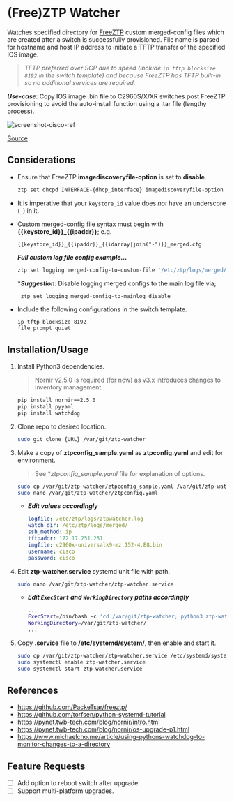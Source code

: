 # (Free)ZTP Watcher

Watches specified directory for [FreeZTP][freeztp] custom merged-config files which are created after a switch is successfully provisioned. File name is parsed for hostname and host IP address to initiate a TFTP transfer of the specified IOS image.

> _TFTP preferred over SCP due to speed (include `ip tftp blocksize 8192` in the switch template) and because FreeZTP has TFTP built-in so no additional services are required._

_**Use-case**_: Copy IOS image .bin file to C2960S/X/XR switches post FreeZTP provisioning to avoid the auto-install function using a .tar file (lengthy process).

![screenshot-cisco-ref][ss-cisco-ref]

[Source][cisco-doc]

## Considerations

- Ensure that FreeZTP **imagediscoveryfile-option** is set to **disable**.

  ```bash
  ztp set dhcpd INTERFACE-{dhcp_interface} imagediscoveryfile-option disable
  ```

- It is imperative that your `keystore_id` value does *not* have an underscore (`_`) in it.

- Custom merged-config file syntax must begin with **{{keystore_id}}_{{ipaddr}}**; e.g.

  `{{keystore_id}}_{{ipaddr}}_{{idarray|join("-")}}_merged.cfg`

  _**Full custom log file config example...**_

  ```bash
  ztp set logging merged-config-to-custom-file '/etc/ztp/logs/merged/{{keystore_id}}_{{ipaddr}}_{{idarray|join("-")}}_merged.cfg'
  ```

  \*_**Suggestion**_: Disable logging merged configs to the main log file via;

  ```bash
   ztp set logging merged-config-to-mainlog disable
  ```

- Include the following configurations in the switch template.

  ```
  ip tftp blocksize 8192
  file prompt quiet
  ```


## Installation/Usage

1. Install Python3 dependencies.

   > Nornir v2.5.0 is required (for now) as v3.x introduces changes to inventory management.

   ```bash
   pip install nornir==2.5.0
   pip install pyyaml
   pip install watchdog
   ```

2. Clone repo to desired location.

   ```bash
   sudo git clone {URL} /var/git/ztp-watcher
   ```

3. Make a copy of **ztpconfig_sample.yaml** as **ztpconfig.yaml** and edit for environment.

   > See **ztpconfig_sample.yaml* file for explanation of options.

   ```bash
   sudo cp /var/git/ztp-watcher/ztpconfig_sample.yaml /var/git/ztp-watcher/ztpconfig.yaml
   sudo nano /var/git/ztp-watcher/ztpconfig.yaml
   ```

   - _**Edit values accordingly**_

     ```yaml
     logfile: /etc/ztp/logs/ztpwatcher.log
     watch_dir: /etc/ztp/logs/merged/
     ssh_method: ip
     tftpaddr: 172.17.251.251
     imgfile: c2960x-universalk9-mz.152-4.E8.bin
     username: cisco
     password: cisco
     ```

4. Edit **ztp-watcher.service** systemd unit file with path.

   ```bash
   sudo nano /var/git/ztp-watcher/ztp-watcher.service
   ```

   - _**Edit `ExecStart` and `WorkingDirectory` paths accordingly**_

     ```bash
     ...
     ExecStart=/bin/bash -c 'cd /var/git/ztp-watcher; python3 ztp-watcher.py'
     WorkingDirectory=/var/git/ztp-watcher/
     ...
     ```

5. Copy **.service** file to **/etc/systemd/system/**, then enable and start it.

   ```bash
   sudo cp /var/git/ztp-watcher/ztp-watcher.service /etc/systemd/system/
   sudo systemctl enable ztp-watcher.service
   sudo systemctl start ztp-watcher.service
   ```

## References

- https://github.com/PackeTsar/freeztp/
- https://github.com/torfsen/python-systemd-tutorial
- https://pynet.twb-tech.com/blog/nornir/intro.html
- https://pynet.twb-tech.com/blog/nornir/os-upgrade-p1.html
- https://www.michaelcho.me/article/using-pythons-watchdog-to-monitor-changes-to-a-directory

[freeztp]: https://github.com/PackeTsar/freeztp/
[cisco-doc]: https://www.cisco.com/c/en/us/td/docs/solutions/Enterprise/Plug-and-Play/release/notes/pnp-release-notes16.html#pgfId-206873
[ss-cisco-ref]: assets/images/cisco-ref.png

## Feature Requests

- [ ] Add option to reboot switch after upgrade.
- [ ] Support multi-platform upgrades.
